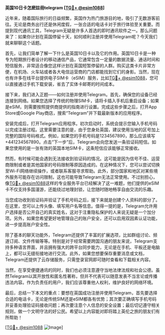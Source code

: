 **英国10日卡怎麽註冊telegram [[TG💪+ @esim1088](https://t.me/s/esim1088)]**

近年来，随着国际旅行的日益频繁，英国作为热门旅游目的地，吸引了无数游客前往。无论是商务出行还是休闲度假，一张合适的电话卡对于旅行体验至关重要。而提到现代通讯工具，Telegram无疑是许多人首选的即时通讯软件之一。那么问题来了：如果你计划在英国停留十天，如何顺利注册并使用Telegram呢？今天我们就来聊聊这个话题。

首先，让我们简单了解一下什么是英国10日卡以及它的作用。英国10日卡是一种专为短期旅行者设计的移动通信产品，它通常包含一定量的数据流量、通话时间和短信服务，非常适合像您这样计划在英国短暂停留的人群。购买这类卡片非常方便，在机场、火车站或者各大电信运营商的门店都能找到它们的身影。当然，现在也有许多在线平台提供电子SIM卡（eSIM）服务，比如[TG💪+ @esim1088](https://t.me/s/esim1088)，您可以直接通过手机下载安装，省去了实体卡邮寄的时间成本。

接下来，我们进入正题——如何注册并使用Telegram。首先，确保您的设备已经连接到网络。如果您选择了传统的物理SIM卡，请将卡插入手机后重启设备；如果是eSIM，则需要按照提供商提供的指南进行设置。完成这些步骤之后，打开App Store或Google Play商店，搜索“Telegram”并下载最新版本的应用程序。

安装完成后，打开Telegram应用程序。初次启动时，系统会提示您输入手机号码以完成注册过程。这里需要注意的是，由于您身处英国，建议使用当地的区号加上完整的国际号码格式。例如，如果您的手机号码是1234567890，那么应该填写+441234567890。点击“下一步”后，Telegram会向您发送一条验证码短信。如果您使用的是一张有效的英国本地SIM卡，这条短信应该能够正常接收。

然而，有时候可能会遇到无法接收到验证码的情况。这可能是因为信号不佳、运营商限制或者是其他国家的号码限制等原因造成的。在这种情况下，您可以尝试切换至Wi-Fi网络继续操作，或者联系客服寻求帮助。此外，部分国家和地区对某些境外服务可能存在访问限制，这也可能导致Telegram无法正常使用。不过别担心，像[TG💪+ @esim1088](https://t.me/s/esim1088)这样的专业服务平台已经解决了这一难题，他们提供的eSIM卡不仅支持多国漫游，还能绕过地理封锁，让您随时随地畅享自由交流的乐趣。

当您成功收到验证码并验证了手机号码之后，接下来就是创建个人资料的部分了。在这里，您可以上传头像、填写用户名等信息。值得一提的是，Telegram允许用户选择是否公开自己的真实姓名，这对于注重隐私保护的人来说无疑是一个加分项。另外，如果您希望更好地管理自己的账户安全，还可以启用双因素认证功能，进一步提高账户安全性。

除了基本的聊天功能外，Telegram还提供了丰富的扩展选项，比如群组讨论、频道订阅、文件传输等等。特别是对于经常需要跨国沟通的朋友来说，Telegram支持多种语言界面，并且拥有强大的跨平台同步能力，无论是在手机、平板还是电脑上，都可以无缝衔接地进行交流。此外，如果您想要保存重要消息或文档，Telegram还提供了云存储服务，只需登录官网即可随时查看和下载相关内容。

当然，在享受便捷通讯的同时，我们也必须注意遵守当地法律法规和社会公德。虽然Telegram以其开放性和匿名性著称，但并不代表可以随意发表不当言论或传播违法内容。作为负责任的用户，我们应该尊重他人权利，维护良好的网络环境。

最后，总结一下本文的重点：要想在英国成功注册并使用Telegram，首先要选择合适的电话卡，无论是传统SIM还是eSIM都各有优势；其次要正确填写手机号码并妥善处理验证码接收问题；再次要注意个人信息的安全设置；最后切记遵守相关规则，做一个文明守法的好公民。希望以上内容能对即将踏上英伦之旅的朋友们有所帮助！

[[TG💪+ @esim1088](https://t.me/s/esim1088) ![Image](https://i.postimg.cc/4NQfJmqS/Snipaste-2025-05-13-00-14-12.png)]